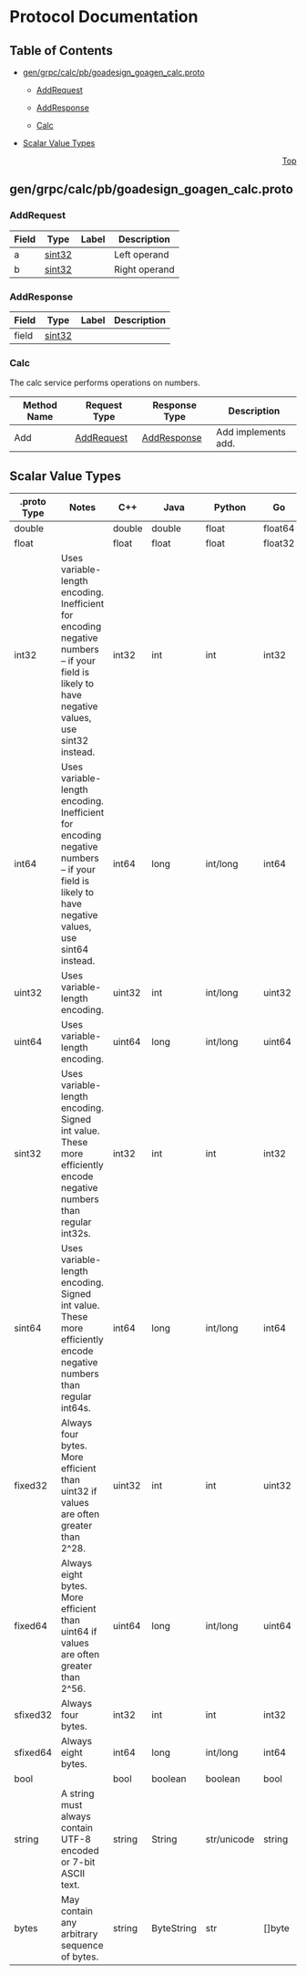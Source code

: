 # Protocol Documentation
<a name="top"></a>

## Table of Contents

- [gen/grpc/calc/pb/goadesign_goagen_calc.proto](#gen_grpc_calc_pb_goadesign_goagen_calc-proto)
    - [AddRequest](#calc-AddRequest)
    - [AddResponse](#calc-AddResponse)
  
    - [Calc](#calc-Calc)
  
- [Scalar Value Types](#scalar-value-types)



<a name="gen_grpc_calc_pb_goadesign_goagen_calc-proto"></a>
<p align="right"><a href="#top">Top</a></p>

## gen/grpc/calc/pb/goadesign_goagen_calc.proto



<a name="calc-AddRequest"></a>

### AddRequest



| Field | Type | Label | Description |
| ----- | ---- | ----- | ----------- |
| a | [sint32](#sint32) |  | Left operand |
| b | [sint32](#sint32) |  | Right operand |






<a name="calc-AddResponse"></a>

### AddResponse



| Field | Type | Label | Description |
| ----- | ---- | ----- | ----------- |
| field | [sint32](#sint32) |  |  |





 

 

 


<a name="calc-Calc"></a>

### Calc
The calc service performs operations on numbers.

| Method Name | Request Type | Response Type | Description |
| ----------- | ------------ | ------------- | ------------|
| Add | [AddRequest](#calc-AddRequest) | [AddResponse](#calc-AddResponse) | Add implements add. |

 



## Scalar Value Types

| .proto Type | Notes | C++ | Java | Python | Go | C# | PHP | Ruby |
| ----------- | ----- | --- | ---- | ------ | -- | -- | --- | ---- |
| <a name="double" /> double |  | double | double | float | float64 | double | float | Float |
| <a name="float" /> float |  | float | float | float | float32 | float | float | Float |
| <a name="int32" /> int32 | Uses variable-length encoding. Inefficient for encoding negative numbers – if your field is likely to have negative values, use sint32 instead. | int32 | int | int | int32 | int | integer | Bignum or Fixnum (as required) |
| <a name="int64" /> int64 | Uses variable-length encoding. Inefficient for encoding negative numbers – if your field is likely to have negative values, use sint64 instead. | int64 | long | int/long | int64 | long | integer/string | Bignum |
| <a name="uint32" /> uint32 | Uses variable-length encoding. | uint32 | int | int/long | uint32 | uint | integer | Bignum or Fixnum (as required) |
| <a name="uint64" /> uint64 | Uses variable-length encoding. | uint64 | long | int/long | uint64 | ulong | integer/string | Bignum or Fixnum (as required) |
| <a name="sint32" /> sint32 | Uses variable-length encoding. Signed int value. These more efficiently encode negative numbers than regular int32s. | int32 | int | int | int32 | int | integer | Bignum or Fixnum (as required) |
| <a name="sint64" /> sint64 | Uses variable-length encoding. Signed int value. These more efficiently encode negative numbers than regular int64s. | int64 | long | int/long | int64 | long | integer/string | Bignum |
| <a name="fixed32" /> fixed32 | Always four bytes. More efficient than uint32 if values are often greater than 2^28. | uint32 | int | int | uint32 | uint | integer | Bignum or Fixnum (as required) |
| <a name="fixed64" /> fixed64 | Always eight bytes. More efficient than uint64 if values are often greater than 2^56. | uint64 | long | int/long | uint64 | ulong | integer/string | Bignum |
| <a name="sfixed32" /> sfixed32 | Always four bytes. | int32 | int | int | int32 | int | integer | Bignum or Fixnum (as required) |
| <a name="sfixed64" /> sfixed64 | Always eight bytes. | int64 | long | int/long | int64 | long | integer/string | Bignum |
| <a name="bool" /> bool |  | bool | boolean | boolean | bool | bool | boolean | TrueClass/FalseClass |
| <a name="string" /> string | A string must always contain UTF-8 encoded or 7-bit ASCII text. | string | String | str/unicode | string | string | string | String (UTF-8) |
| <a name="bytes" /> bytes | May contain any arbitrary sequence of bytes. | string | ByteString | str | []byte | ByteString | string | String (ASCII-8BIT) |

